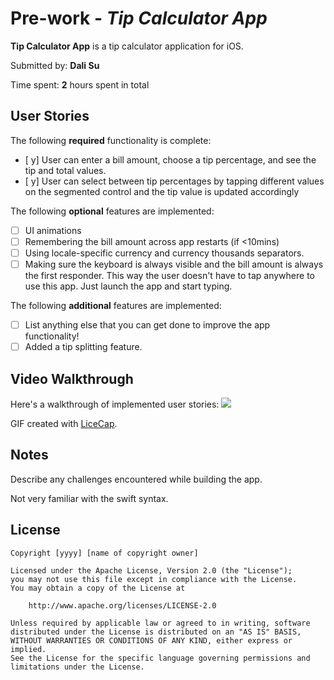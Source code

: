 # Pre-work - *Tip Calculator App*

**Tip Calculator App** is a tip calculator application for iOS.

Submitted by: **Dali Su**

Time spent: **2** hours spent in total

## User Stories

The following **required** functionality is complete:

* [ y] User can enter a bill amount, choose a tip percentage, and see the tip and total values.
* [ y] User can select between tip percentages by tapping different values on the segmented control and the tip value is updated accordingly

The following **optional** features are implemented:

* [ ] UI animations
* [ ] Remembering the bill amount across app restarts (if <10mins)
* [ ] Using locale-specific currency and currency thousands separators.
* [ ] Making sure the keyboard is always visible and the bill amount is always the first responder. This way the user doesn't have to tap anywhere to use this app. Just launch the app and start typing.

The following **additional** features are implemented:

- [ ] List anything else that you can get done to improve the app functionality!
- [ ] Added a tip splitting feature.

## Video Walkthrough

Here's a walkthrough of implemented user stories:
![](https://i.imgur.com/xQNU33P.gif)



GIF created with [LiceCap](http://www.cockos.com/licecap/).

## Notes

Describe any challenges encountered while building the app.

Not very familiar with the swift syntax.

## License

    Copyright [yyyy] [name of copyright owner]

    Licensed under the Apache License, Version 2.0 (the "License");
    you may not use this file except in compliance with the License.
    You may obtain a copy of the License at

        http://www.apache.org/licenses/LICENSE-2.0

    Unless required by applicable law or agreed to in writing, software
    distributed under the License is distributed on an "AS IS" BASIS,
    WITHOUT WARRANTIES OR CONDITIONS OF ANY KIND, either express or implied.
    See the License for the specific language governing permissions and
    limitations under the License.
